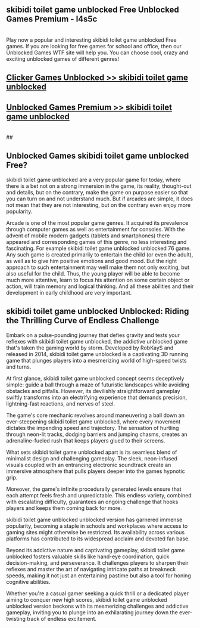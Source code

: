 ## skibidi toilet game unblocked Free Unblocked Games Premium - l4s5c <br>
<br>
Play now a popular and interesting skibidi toilet game unblocked Free games. If you are looking for free games for school and office, then our Unblocked Games WTF site will help you. You can choose cool, crazy and exciting unblocked games of different genres!


##  [Clicker Games Unblocked >> skibidi toilet game unblocked](http://freeplayer.one?title=skibidi_toilet_game_unblocked&ref=05)

##  [Unblocked Games Premium >> skibidi toilet game unblocked](http://freeplayer.one?title=skibidi_toilet_game_unblocked&ref=05)
  <br>
  ##



## Unblocked Games skibidi toilet game unblocked Free?

skibidi toilet game unblocked are a very popular game for today, where there is a bet not on a strong immersion in the game, its reality, thought-out and details, but on the contrary, make the game on purpose easier so that you can turn on and not understand much. But if arcades are simple, it does not mean that they are not interesting, but on the contrary even enjoy more popularity.

Arcade is one of the most popular game genres. It acquired its prevalence through computer games as well as entertainment for consoles. With the advent of mobile modern gadgets (tablets and smartphones) there appeared and corresponding games of this genre, no less interesting and fascinating. For example skibidi toilet game unblocked unblocked 76 game. Any such game is created primarily to entertain the child (or even the adult), as well as to give him positive emotions and good mood. But the right approach to such entertainment may well make them not only exciting, but also useful for the child. Thus, the young player will be able to become much more attentive, learn to focus his attention on some certain object or action, will train memory and logical thinking. And all these abilities and their development in early childhood are very important.

##  skibidi toilet game unblocked Unblocked: Riding the Thrilling Curve of Endless Challenge

Embark on a pulse-pounding journey that defies gravity and tests your reflexes with skibidi toilet game unblocked, the addictive unblocked game that's taken the gaming world by storm. Developed by RobKayS and released in 2014, skibidi toilet game unblocked is a captivating 3D running game that plunges players into a mesmerizing world of high-speed twists and turns.

At first glance, skibidi toilet game unblocked concept seems deceptively simple: guide a ball through a maze of futuristic landscapes while avoiding obstacles and pitfalls. However, its devilishly straightforward gameplay swiftly transforms into an electrifying experience that demands precision, lightning-fast reactions, and nerves of steel.

The game's core mechanic revolves around maneuvering a ball down an ever-steepening skibidi toilet game unblocked, where every movement dictates the impending speed and trajectory. The sensation of hurtling through neon-lit tracks, dodging barriers and jumping chasms, creates an adrenaline-fueled rush that keeps players glued to their screens.

What sets skibidi toilet game unblocked apart is its seamless blend of minimalist design and challenging gameplay. The sleek, neon-infused visuals coupled with an entrancing electronic soundtrack create an immersive atmosphere that pulls players deeper into the games hypnotic grip.

Moreover, the game's infinite procedurally generated levels ensure that each attempt feels fresh and unpredictable. This endless variety, combined with escalating difficulty, guarantees an ongoing challenge that hooks players and keeps them coming back for more.

skibidi toilet game unblocked unblocked version has garnered immense popularity, becoming a staple in schools and workplaces where access to gaming sites might otherwise be restricted. Its availability across various platforms has contributed to its widespread acclaim and devoted fan base.

Beyond its addictive nature and captivating gameplay, skibidi toilet game unblocked fosters valuable skills like hand-eye coordination, quick decision-making, and perseverance. It challenges players to sharpen their reflexes and master the art of navigating intricate paths at breakneck speeds, making it not just an entertaining pastime but also a tool for honing cognitive abilities.

Whether you're a casual gamer seeking a quick thrill or a dedicated player aiming to conquer new high scores, skibidi toilet game unblocked unblocked version beckons with its mesmerizing challenges and addictive gameplay, inviting you to plunge into an exhilarating journey down the ever-twisting track of endless excitement.